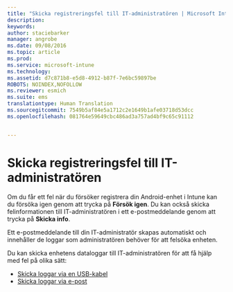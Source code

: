 ```yaml
---
title: "Skicka registreringsfel till IT-administratören | Microsoft Intune"
description: 
keywords: 
author: staciebarker
manager: angrobe
ms.date: 09/08/2016
ms.topic: article
ms.prod: 
ms.service: microsoft-intune
ms.technology: 
ms.assetid: d7c871b8-e5d8-4912-b87f-7e6bc59897be
ROBOTS: NOINDEX,NOFOLLOW
ms.reviewer: esmich
ms.suite: ems
translationtype: Human Translation
ms.sourcegitcommit: 7549b5af84e5a1712c2e1649b1afe03718d53dcc
ms.openlocfilehash: 081764e59649cbc486ad3a757ad4bf9c65c91112


---
```



# Skicka registreringsfel till IT-administratören

Om du får ett fel när du försöker registrera din Android-enhet i Intune kan du försöka igen genom att trycka på **Försök igen**. Du kan också skicka felinformationen till IT-administratören i ett e-postmeddelande genom att trycka på **Skicka info**.

Ett e-postmeddelande till din IT-administratör skapas automatiskt och innehåller de loggar som administratören behöver för att felsöka enheten.

Du kan skicka enhetens dataloggar till IT-administratören för att få hjälp med fel på olika sätt:

- [Skicka loggar via en USB-kabel](send-diagnostic-data-logs-to-your-it-administrator-using-a-usb-cable-android.md)
- [Skicka loggar via e-post](send-diagnostic-data-logs-to-your-it-administrator-using-email-android.md)




<!--HONumber=Sep16_HO2-->



